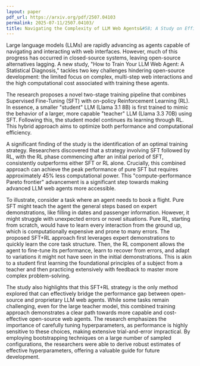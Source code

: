 ```yaml
---
layout: paper
pdf_url: https://arxiv.org/pdf/2507.04103
permalink: 2025-07-11/2507.04103/
title: Navigating the Complexity of LLM Web Agents&#58; A Study on Efficient Training
---
```




Large language models (LLMs) are rapidly advancing as agents capable of navigating and interacting with web interfaces. However, much of this progress has occurred in closed-source systems, leaving open-source alternatives lagging. A new study, "How to Train Your LLM Web Agent: A Statistical Diagnosis," tackles two key challenges hindering open-source development: the limited focus on complex, multi-step web interactions and the high computational cost associated with training these agents.

The research proposes a novel two-stage training pipeline that combines Supervised Fine-Tuning (SFT) with on-policy Reinforcement Learning (RL). In essence, a smaller "student" LLM (Llama 3.1 8B) is first trained to mimic the behavior of a larger, more capable "teacher" LLM (Llama 3.3 70B) using SFT. Following this, the student model continues its learning through RL. This hybrid approach aims to optimize both performance and computational efficiency.

A significant finding of the study is the identification of an optimal training strategy. Researchers discovered that a strategy involving SFT followed by RL, with the RL phase commencing after an initial period of SFT, consistently outperforms either SFT or RL alone. Crucially, this combined approach can achieve the peak performance of pure SFT but requires approximately 45% less computational power. This "compute-performance Pareto frontier" advancement is a significant step towards making advanced LLM web agents more accessible.

To illustrate, consider a task where an agent needs to book a flight. Pure SFT might teach the agent the general steps based on expert demonstrations, like filling in dates and passenger information. However, it might struggle with unexpected errors or novel situations. Pure RL, starting from scratch, would have to learn every interaction from the ground up, which is computationally expensive and prone to many errors. The proposed SFT+RL approach first leverages expert demonstrations to quickly learn the core task structure. Then, the RL component allows the agent to fine-tune its performance, learn to recover from errors, and adapt to variations it might not have seen in the initial demonstrations. This is akin to a student first learning the foundational principles of a subject from a teacher and then practicing extensively with feedback to master more complex problem-solving.

The study also highlights that this SFT+RL strategy is the only method explored that can effectively bridge the performance gap between open-source and proprietary LLM web agents. While some tasks remain challenging, even for the large teacher model, this combined training approach demonstrates a clear path towards more capable and cost-effective open-source web agents. The research emphasizes the importance of carefully tuning hyperparameters, as performance is highly sensitive to these choices, making extensive trial-and-error impractical. By employing bootstrapping techniques on a large number of sampled configurations, the researchers were able to derive robust estimates of effective hyperparameters, offering a valuable guide for future development.